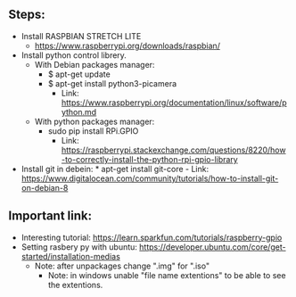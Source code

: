 ## Steps:
- Install RASPBIAN STRETCH LITE
    + https://www.raspberrypi.org/downloads/raspbian/
- Install python control librery.
    + With Debian packages manager:
        * $ apt-get update
        * $ apt-get install python3-picamera
            - Link: https://www.raspberrypi.org/documentation/linux/software/python.md
    + With python packages manager:
        * sudo pip install RPi.GPIO
            - Link: https://raspberrypi.stackexchange.com/questions/8220/how-to-correctly-install-the-python-rpi-gpio-library
- Install git in debein:
        *  apt-get install git-core
           - Link: https://www.digitalocean.com/community/tutorials/how-to-install-git-on-debian-8

## Important link:
- Interesting tutorial: https://learn.sparkfun.com/tutorials/raspberry-gpio
- Setting rasbery py with ubuntu: https://developer.ubuntu.com/core/get-started/installation-medias
    + Note: after unpackages change ".img" for ".iso"
        * Note: in windows unable "file name extentions" to be able to see the extentions.

